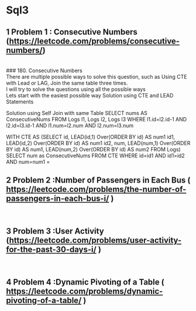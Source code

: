 # Sql3

## 1 Problem 1 : Consecutive Numbers	(https://leetcode.com/problems/consecutive-numbers/)
<br>
### 180. Consecutive Numbers
<br>
There are multiple possible ways to solve this question, such as Using CTE with Lead or LAG, Join the same table three times. <br> I will try to solve the questions using all the possible ways <br>
Lets start with the easiest possible way
Solution using CTE and LEAD Statements

Solution using Self Join with same Table
SELECT nums AS ConsecutiveNums FROM Logs l1, Logs l2, Logs l3
WHERE l1.id=l2.id-1 AND l2.id=l3.id-1 AND l1.num=l2.num AND l2.num=l3.num

WITH CTE AS (SELECT id,
                        LEAD(id,1) Over(ORDER BY id) AS num1 id1,
                        LEAD(id,2) Over(ORDER BY id) AS num1 id2,
                        num, 
                        LEAD(num,1) Over(ORDER BY id) AS num1,
                        LEAD(num,2) Over(ORDER BY id) AS num2
            FROM Logs)
SELECT num as ConsecutiveNums 
FROM CTE WHERE id=id1 AND id1=id2 AND num=num1 =

## 2 Problem 2 :Number of Passengers in Each Bus 	(	https://leetcode.com/problems/the-number-of-passengers-in-each-bus-i/ )
<br>

## 3 Problem 3 :User Activity		(https://leetcode.com/problems/user-activity-for-the-past-30-days-i/ )
<br>

## 4 Problem 4 :Dynamic Pivoting of a Table	(	https://leetcode.com/problems/dynamic-pivoting-of-a-table/ )
<br>
